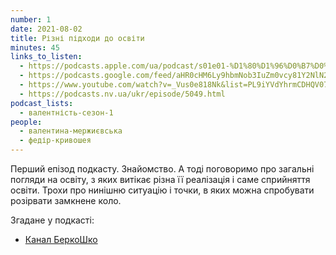 ```yaml
---
number: 1
date: 2021-08-02
title: Різні підходи до освіти
minutes: 45
links_to_listen:
  - https://podcasts.apple.com/ua/podcast/s01e01-%D1%80%D1%96%D0%B7%D0%BD%D1%96-%D0%BF%D1%96%D0%B4%D1%85%D0%BE%D0%B4%D0%B8-%D0%B4%D0%BE-%D0%BE%D1%81%D0%B2%D1%96%D1%82%D0%B8/id1581632743?i=1000532292472
  - https://podcasts.google.com/feed/aHR0cHM6Ly9hbmNob3IuZm0vcy81Y2NlN2UzOC9wb2RjYXN0L3Jzcw/episode/NzM3MzE2ZTEtYTI5YS00M2IzLWFhNGQtMDQzZTYwN2MwYTE1?sa=X&ved=0CA0QkfYCahcKEwjIs-ejsOD6AhUAAAAAHQAAAAAQAQ
  - https://www.youtube.com/watch?v=_Vus0e818Nk&list=PL9iYVdYhrmCDHQV07V43uwE1h6dXP78pU&index=5
  - https://podcasts.nv.ua/ukr/episode/5049.html
podcast_lists:
  - валентність-сезон-1
people:
  - валентина-мержиєвська
  - федір-кривошея
---
```


Перший епізод подкасту. Знайомство. А тоді поговоримо про загальні погляди на
освіту, з яких витікає різна її реалізація і саме сприйняття освіти. Трохи про
нинішню ситуацію і точки, в яких можна спробувати розірвати замкнене коло.

Згадане у подкасті:
- [Канал БеркоШко][1]

[1]: https://www.youtube.com/channel/UCoJIQqnKdCXIYQ3DQy1W8iQ
